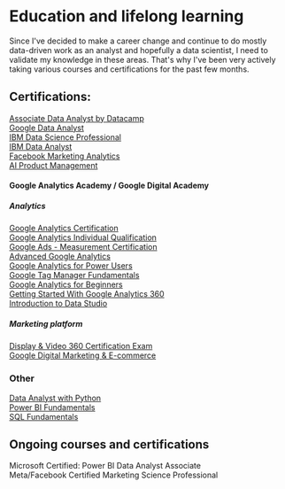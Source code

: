 # Education and lifelong learning

Since I've decided to make a career change and continue to do mostly data-driven work as an analyst and hopefully a data scientist, I need to validate my knowledge in these areas. That's why I've been very actively taking various courses and certifications for the past few months.

## Certifications:

[Associate Data Analyst by Datacamp](https://www.datacamp.com/certificate/DAA0019707179218)</br>
[Google Data Analyst](https://www.coursera.org/account/accomplishments/professional-cert/QGFF8WVL7HY3)</br>
[IBM Data Science Professional](https://www.coursera.org/account/accomplishments/specialization/certificate/RUGKMFSA9UJQ)</br>
[IBM Data Analyst](https://www.coursera.org/account/accomplishments/professional-cert/RBSYQKHS4TUS)</br>
[Facebook Marketing Analytics](https://www.coursera.org/account/accomplishments/professional-cert/YGB2Z2LQMDDQ)</br>
[AI Product Management](https://www.coursera.org/account/accomplishments/specialization/2EMXNFNQ5JMN)</br>

#### Google Analytics Academy / Google Digital Academy
##### Analytics
[Google Analytics Certification](https://skillshop.exceedlms.com/profiles/77c1f139ddd84210abcca7d6ee61e620)</br>
[Google Analytics Individual Qualification](https://skillshop.exceedlms.com/profiles/77c1f139ddd84210abcca7d6ee61e620)</br>
[Google Ads - Measurement Certification](https://skillshop.exceedlms.com/profiles/77c1f139ddd84210abcca7d6ee61e620)</br>
[Advanced Google Analytics](https://analytics.google.com/analytics/academy/certificate/0-JgfbJTThurDY3_rfl0xA)</br>
[Google Analytics for Power Users](https://analytics.google.com/analytics/academy/certificate/FX3U17VpSU2l0XEVVHmkHA)</br>
[Google Tag Manager Fundamentals](https://analytics.google.com/analytics/academy/certificate/urMjbP_tS-iNdpGzcdK9SQ)</br>
[Google Analytics for Beginners](https://analytics.google.com/analytics/academy/certificate/_P2K9lofRumC636BPIsBvg)</br>
[Getting Started With Google Analytics 360](https://analytics.google.com/analytics/academy/certificate/UpVsRbWlSeu8snOpDG7Lbw)</br>
[Introduction to Data Studio](https://analytics.google.com/analytics/academy/certificate/iHjv4DZATxyoBzlbrMtB6w)</br>
##### Marketing platform
[Display & Video 360 Certification Exam](https://skillshop.exceedlms.com/profiles/77c1f139ddd84210abcca7d6ee61e620)</br>
[Google Digital Marketing & E-commerce](https://www.coursera.org/account/accomplishments/professional-cert/YGB2Z2LQMDDQ)</br>

### Other
[Data Analyst with Python](https://www.datacamp.com/statement-of-accomplishment/track/70f5b049ea475e98d36e0e82979f18ae76452dcd)</br>
[Power BI Fundamentals](https://www.datacamp.com/statement-of-accomplishment/track/82aa7791c5ebd870727a64b96045191423607762)</br>
[SQL Fundamentals](https://www.datacamp.com/statement-of-accomplishment/track/344ce46be3b8ef568c67937e8f51e07c11d97bd5)

## Ongoing courses and certifications

Microsoft Certified: Power BI Data Analyst Associate</br>
Meta/Facebook Certified Marketing Science Professional</br>

